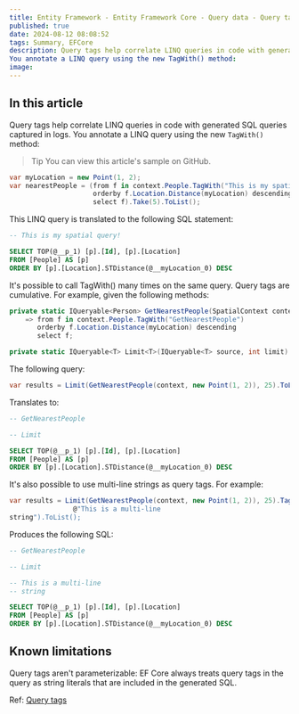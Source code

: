 ```yaml
---
title: Entity Framework - Entity Framework Core - Query data - Query tags
published: true
date: 2024-08-12 08:08:52
tags: Summary, EFCore
description: Query tags help correlate LINQ queries in code with generated SQL queries captured in logs.
You annotate a LINQ query using the new TagWith() method:
image:
---
```


## In this article

Query tags help correlate LINQ queries in code with generated SQL queries captured in logs.
You annotate a LINQ query using the new ```TagWith()``` method:

> Tip
You can view this article's sample on GitHub.

```csharp
var myLocation = new Point(1, 2);
var nearestPeople = (from f in context.People.TagWith("This is my spatial query!")
                     orderby f.Location.Distance(myLocation) descending
                     select f).Take(5).ToList();
```

This LINQ query is translated to the following SQL statement:

```sql
-- This is my spatial query!

SELECT TOP(@__p_1) [p].[Id], [p].[Location]
FROM [People] AS [p]
ORDER BY [p].[Location].STDistance(@__myLocation_0) DESC
```

It's possible to call TagWith() many times on the same query.
Query tags are cumulative.
For example, given the following methods:

```csharp
private static IQueryable<Person> GetNearestPeople(SpatialContext context, Point myLocation)
    => from f in context.People.TagWith("GetNearestPeople")
       orderby f.Location.Distance(myLocation) descending
       select f;

private static IQueryable<T> Limit<T>(IQueryable<T> source, int limit) => source.TagWith("Limit").Take(limit);
```

The following query:

```csharp
var results = Limit(GetNearestPeople(context, new Point(1, 2)), 25).ToList();
```

Translates to:

```sql
-- GetNearestPeople

-- Limit

SELECT TOP(@__p_1) [p].[Id], [p].[Location]
FROM [People] AS [p]
ORDER BY [p].[Location].STDistance(@__myLocation_0) DESC
```

It's also possible to use multi-line strings as query tags.
For example:

```csharp
var results = Limit(GetNearestPeople(context, new Point(1, 2)), 25).TagWith(
                @"This is a multi-line
string").ToList();
```

Produces the following SQL:

```sql
-- GetNearestPeople

-- Limit

-- This is a multi-line
-- string

SELECT TOP(@__p_1) [p].[Id], [p].[Location]
FROM [People] AS [p]
ORDER BY [p].[Location].STDistance(@__myLocation_0) DESC
```

## Known limitations

Query tags aren't parameterizable: EF Core always treats query tags in the query as string literals that are included in the generated SQL.

Ref: [Query tags](https://learn.microsoft.com/en-us/ef/core/querying/tags)